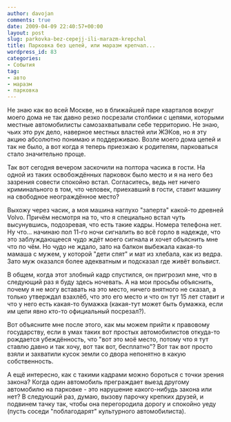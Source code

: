 ```yaml
---
author: davojan
comments: true
date: 2009-04-09 22:40:57+00:00
layout: post
slug: parkovka-bez-cepejj-ili-marazm-krepchal
title: Парковка без цепей, или маразм крепчал...
wordpress_id: 83
categories:
- События
tag:
- авто
- маразм
- парковка
---
```


Не знаю как во всей Москве, но в ближайшей паре кварталов вокруг моего дома не так давно резко посрезали столбики с цепями, которыми местные автомобилисты самозахватывали себе территорию. Не знаю, чьих это рук дело, наверное местных властей или ЖЭКов, но я эту акцию абсолютно понимаю и поддерживаю. Возле моего дома цепей и так не было, а вот когда я теперь приезжаю к родителям, парковаться стало значительно проще.

Так вот сегодня вечером заскочили на полтора часика в гости. На одной из таких освобождённых парковок было место и я на него без зазрения совести спокойно встал. Согласитесь, ведь нет ничего криминального в том, что человек, приехавший в гости, ставит машину на свободное неограждённое место?<!--more-->

Выхожу через часик, а моя машина наглухо "заперта" какой-то древней Volvo. Причём несмотря на то, что я специально встал чуть высунувшись, подозревая, что есть такие кадры. Номера телефона нет. Ну что... начинаю пол 11-го ночи сигналить во всё горло в надежде, что это заблуждающееся чудо ждёт моего сигнала и хочет объяснить мне что по чём. Но чудо не ждало, зато на балкон выбежала какая-то мамаша с мужем, у которой "дети спят" и мат из хлебала, как из ведра. Зато муж оказался более адекватным и подсказал где живёт вольвист.

В общем, когда этот злобный кадр спустился, он пригрозил мне, что в следующий раз я буду здесь ночевать. А на мои просьбы объяснить, почему я не могу вставать на это место, ничего внятного не сказал, а только утверждал взахлёб, что это его место и что он тут 15 лет ставит и что у него есть какая-то бумажка (какая-тут может быть бумажка, если им цепи явно кто-то официальный посрезал?).

Вот объясните мне после этого, как мы можем прийти к правовому государству, если в умах таких вот простых автомобилистов откуда-то рождается убеждённость, что "вот это моё место, потому что я тут ставлю давно и так хочу, вот так вот, бесплатно"? Вот так вот просто взяли и захватили кусок земли со двора непонятно в какую собственность.

А ещё интересно, как с такими кадрами можно бороться с точки зрения закона? Когда один автомобиль преграждает выезд другому автомобилю на парковке - это нарушение какого-нибудь закона или нет? В следующий раз, думаю, вызову парочку крепких друзей, и подвинем тачку так, чтобы она перегородила дорогу и спокойно уеду (пусть соседи "поблагодарят" культурного автомобилиста).
